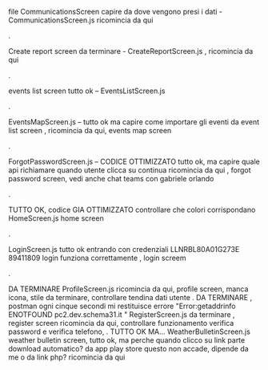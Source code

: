 file CommunicationsScreen capire da dove vengono presi i dati - CommunicationsScreen.js ricomincia da qui

.

Create report screen da terminare - CreateReportScreen.js , ricomincia da qui

.

events list screen tutto ok – EventsListScreen.js

.

EventsMapScreen.js – tutto ok ma capire come importare gli eventi da event list screen , ricomincia da qui, events map screen

.

ForgotPasswordScreen.js – CODICE OTTIMIZZATO tutto ok, ma capire quale api richiamare quando utente clicca su continua ricomincia da qui , forgot password screen, vedi anche chat teams con gabriele orlando

.

TUTTO OK, codice GIA OTTIMIZZATO controllare che colori corrispondano HomeScreen.js home screen

.

LoginScreen.js tutto ok entrando con credenziali
LLNRBL80A01G273E
89411809
login funziona correttamente , login screem

.

DA TERMINARE ProfileScreen.js ricomincia da qui, profile screen, manca icona, stile da terminare, controllare tendina dati utente
.
DA TERMINARE , postman ogni cinque secondi mi restituisce errore "Error:getaddrinfo ENOTFOUND pc2.dev.schema31.it
" RegisterScreen.js da terminare , register screen ricomincia da qui, controllare funzionamento verifica password e verifica telefono,
.
TUTTO OK MA... WeatherBulletinScreen.js weather bulletin screen, tutto ok, ma perche quando clicco su link parte download automatico? da app play store questo non accade, dipende da me o da link php? ricomincia da qui
